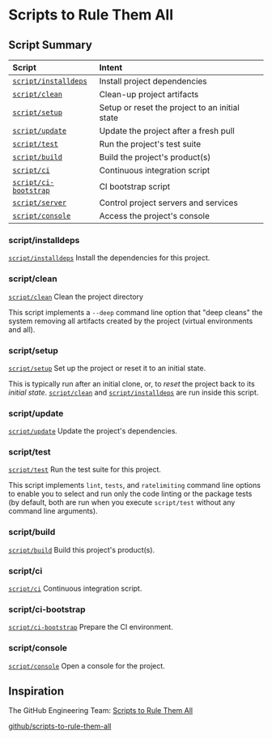 # Scripts to Rule Them All

## Script Summary

| Script | Intent |
|:--|:--|
| [`script/installdeps`](#scriptinstalldeps) | Install project dependencies |
| [`script/clean`](#scriptclean) | Clean-up project artifacts |
| [`script/setup`](#scriptsetup) | Setup or reset the project to an initial state |
| [`script/update`](#scriptupdate) | Update the project after a fresh pull |
| [`script/test`](#scripttest) | Run the project's test suite |
| [`script/build`](#scriptbuild) | Build the project's product(s) |
| [`script/ci`](#scriptci) | Continuous integration script |
| [`script/ci-bootstrap`](#scriptcibootstrap) | CI bootstrap script |
| [`script/server`](#scriptserver) | Control project servers and services |
| [`script/console`](#scriptconsole) | Access the project's console |

### script/installdeps

[`script/installdeps`][installdeps] Install the dependencies for this project.

### script/clean

[`script/clean`][clean] Clean the project directory

This script implements a `--deep` command line option that "deep cleans" the system removing all artifacts created by the project (virtual environments and all).

### script/setup

[`script/setup`][setup] Set up the project or reset it to an initial state.

This is typically run after an initial clone, or, to _reset_ the project back to its _initial state_. [`script/clean`][clean] and [`script/installdeps`][installdeps] are run inside this script.

### script/update

[`script/update`][update] Update the project's dependencies.

### script/test

[`script/test`][test] Run the test suite for this project.

This script implements `lint`, `tests`, and `ratelimiting` command line options to enable you to select and run only the code linting or the package tests (by default, both are run when you execute `script/test` without any command line arguments).


### script/build

[`script/build`][build] Build this project's product(s).

### script/ci

[`script/ci`][ci] Continuous integration script.

### script/ci-bootstrap

[`script/ci-bootstrap`][ci-bootstrap] Prepare the CI environment.

### script/console

[`script/console`][console] Open a console for the project.

## Inspiration

The GitHub Engineering Team: [Scripts to Rule Them All](https://githubengineering.com/scripts-to-rule-them-all/)

[github/scripts-to-rule-them-all](https://github.com/github/scripts-to-rule-them-all)

[installdeps]: installdeps
[clean]: clean
[setup]: setup
[update]: update
[test]: test
[build]: build
[ci]: ci
[ci-bootstrap]: ci-bootstrap
[console]: console
